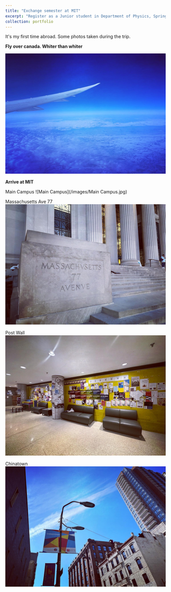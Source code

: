 ```yaml
---
title: "Exchange semester at MIT"
excerpt: "Register as a Junior student in Department of Physics, Spring 2023 <br/><img src='/images/Main Campus.jpg'>"
collection: portfolio
---
```


It's my first time abroad. Some photos taken during the trip.

**Fly over canada. Whiter than whiter**

![Fly over canada. Whiter than whiter](/images/Iceland.jpg)

**Arrive at MIT**

Main Campus
![Main Campus](/images/Main Campus.jpg)

Massachusetts Ave 77
![Massachusetts Ave 77](/images/MassAve77.jpg)

Post Wall
![Post wall](/images/PostWall.jpg)

Chinatown
![ChinaTown](/images/ChinaTown.jpg)
